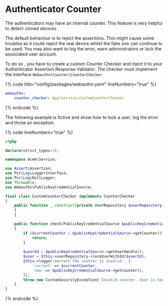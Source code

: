 # Authenticator Counter

The authenticators may have an internal counter. This feature is very helpful to detect cloned devices.

The default behaviour is to reject the assertions. This might cause some troubles as it could reject the real device whilst the fake one can continue to be used. You may also want to log the error, warn administrators or lock the associated user account.

To do so , you have to create a custom Counter Checker and inject it to your Authenticator Assertion Response Validator. The checker must implement the interface `Webauthn\Counter\CounterChecker`.

{% code title="config/packages/webauthn.yaml" lineNumbers="true" %}
```yaml
webauthn:
    counter_checker: App\Service\CustomCounterChecker
```
{% endcode %}

The following example is fictive and show how to lock a user, log the error and throw an exception.

{% code lineNumbers="true" %}
```php
<?php

declare(strict_types=1);

namespace Acme\Service;

use Assert\Assertion;
use Psr\Log\LoggerInterface;
use Psr\Log\NullLogger;
use Throwable;
use Webauthn\PublicKeyCredentialSource;

final class CustomCounterChecker implements CounterChecker
{
    public function __construct(private UserRepository $userRepository)
    {
    }

    public function check(PublicKeyCredentialSource $publicKeyCredentialSource, int $currentCounter): void
    {
        if ($currentCounter > $publicKeyCredentialSource->getCounter()) {
            return;
        }
        
        $userId = $publicKeyCredentialSource->getUserHandle();
        $user = $this->userRepository->lockUserWithId($userId);
        $this->logger->error('The counter is invalid', [
            'current' => $currentCounter,
            'new' => $publicKeyCredentialSource->getCounter(),
        ]);
        throw new CustomSecurityException('Invalid counter. User is now locked.');
    }
}
```
{% endcode %}
